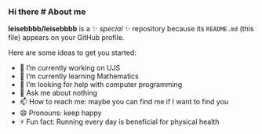 ### Hi there # About me

**leisebbbb/leisebbbb** is a ✨ _special_ ✨ repository because its `README.md` (this file) appears on your GitHub profile.

Here are some ideas to get you started:

- 🔭 I’m currently working on UJS
- 🌱 I’m currently learning Mathematics
- 🤔 I’m looking for help with computer programming
- 💬 Ask me about nothing
- 📫 How to reach me: maybe you can find me if I want to find you
- 😄 Pronouns:  keep happy
- ⚡ Fun fact: Running every day is beneficial for physical health
